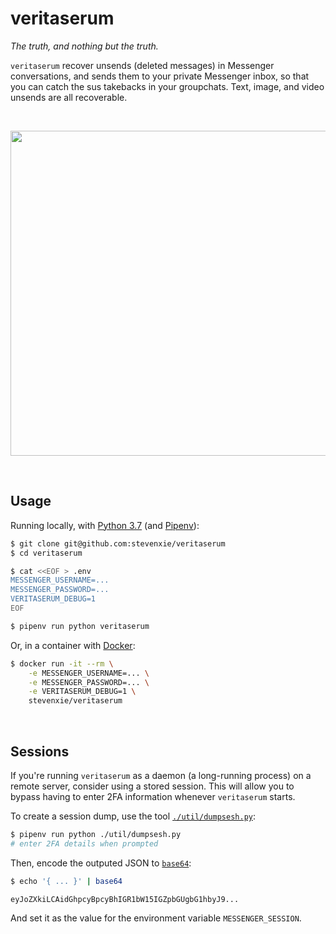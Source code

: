 # veritaserum

_The truth, and nothing but the truth._

`veritaserum` recover unsends (deleted messages) in Messenger conversations,
and sends them to your private Messenger inbox, so that you can catch the sus
takebacks in your groupchats. Text, image, and video unsends are all recoverable.

<br />
<p align="center">
  <img src="https://i.imgur.com/ph145q2.gif" width="520">
</p>
<br />

## Usage

Running locally, with [Python 3.7](https://www.python.org) (and
[Pipenv](https://pipenv.kennethreitz.org/en/latest/)):

```bash
$ git clone git@github.com:stevenxie/veritaserum
$ cd veritaserum

$ cat <<EOF > .env
MESSENGER_USERNAME=...
MESSENGER_PASSWORD=...
VERITASERUM_DEBUG=1
EOF

$ pipenv run python veritaserum
```

Or, in a container with [Docker](https://www.docker.com):

```bash
$ docker run -it --rm \
    -e MESSENGER_USERNAME=... \
    -e MESSENGER_PASSWORD=... \
    -e VERITASERUM_DEBUG=1 \
    stevenxie/veritaserum
```

<br />

## Sessions

If you're running `veritaserum` as a daemon (a long-running process) on a
remote server, consider using a stored session. This will allow you to bypass
having to enter 2FA information whenever `veritaserum` starts.

To create a session dump, use the tool
[`./util/dumpsesh.py`](./util/dumpsesh.py):

```bash
$ pipenv run python ./util/dumpsesh.py
# enter 2FA details when prompted
```

Then, encode the outputed JSON to
[`base64`](https://en.wikipedia.org/wiki/Base64):

```bash
$ echo '{ ... }' | base64

eyJoZXkiLCAidGhpcyBpcyBhIGR1bW15IGZpbGUgbG1hbyJ9...
```

And set it as the value for the environment variable `MESSENGER_SESSION`.
